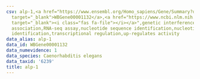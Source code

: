 ```yaml
---
csv: alp-1,<a href="https://www.ensembl.org/Homo_sapiens/Gene/Summary?db=core;g=WBGene00001132"
  target="_blank">WBGene00001132</a>,<a href="https://www.ncbi.nlm.nih.gov/pubmed/27496166"
  target="_blank"><i class="fas fa-file"></i></a>",genetic interference,functional
  association,RNA-seq assay,nucleotide sequence identification,nucleotide sequence
  identification,transcriptional regulation,up-regulates activity
data_alias: alp-1
data_id: WBGene00001132
data_numevidence: 1
data_species: Caenorhabditis elegans
data_taxid: '6239'
title: alp-1
---
```

